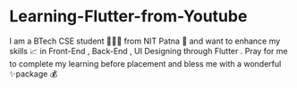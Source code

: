 # Learning-Flutter-from-Youtube
I am a BTech CSE student 👨🏻‍🎓 from NIT Patna 🏫 and want to enhance my skills 📈 in Front-End  , Back-End , UI Designing through Flutter . Pray for me to complete my learning before placement and bless me with a wonderful ✨package 💰
